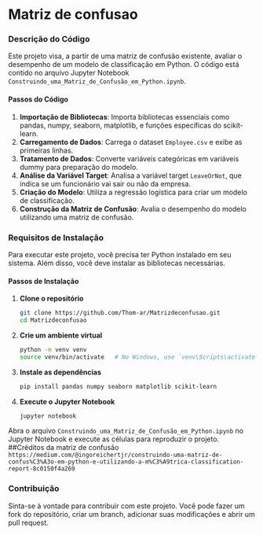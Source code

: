 # Matriz de confusao
### Descrição do Código

Este projeto visa, a partir de uma matriz de confusão existente, avaliar o desempenho de um modelo de classificação em Python. O código está contido no arquivo Jupyter Notebook `Construindo_uma_Matriz_de_Confusão_em_Python.ipynb`.

#### Passos do Código

1. **Importação de Bibliotecas**: Importa bibliotecas essenciais como pandas, numpy, seaborn, matplotlib, e funções específicas do scikit-learn.
2. **Carregamento de Dados**: Carrega o dataset `Employee.csv` e exibe as primeiras linhas.
3. **Tratamento de Dados**: Converte variáveis categóricas em variáveis dummy para preparação do modelo.
4. **Análise da Variável Target**: Analisa a variável target `LeaveOrNot`, que indica se um funcionário vai sair ou não da empresa.
5. **Criação do Modelo**: Utiliza a regressão logística para criar um modelo de classificação.
6. **Construção da Matriz de Confusão**: Avalia o desempenho do modelo utilizando uma matriz de confusão.

### Requisitos de Instalação

Para executar este projeto, você precisa ter Python instalado em seu sistema. Além disso, você deve instalar as bibliotecas necessárias.

#### Passos de Instalação

1. **Clone o repositório**

   ```bash
   git clone https://github.com/Thom-ar/Matrizdeconfusao.git
   cd Matrizdeconfusao
   ```

2. **Crie um ambiente virtual**

   ```bash
   python -m venv venv
   source venv/bin/activate   # No Windows, use `venv\Scripts\activate`
   ```

3. **Instale as dependências**

   ```bash
   pip install pandas numpy seaborn matplotlib scikit-learn
   ```

4. **Execute o Jupyter Notebook**

   ```bash
   jupyter notebook
   ```

Abra o arquivo `Construindo_uma_Matriz_de_Confusão_em_Python.ipynb` no Jupyter Notebook e execute as células para reproduzir o projeto.
##Créditos da matriz de confusão
`https://medium.com/@ingoreichertjr/construindo-uma-matriz-de-confus%C3%A3o-em-python-e-utilizando-a-m%C3%A9trica-classification-report-8c0150f4a269`

### Contribuição

Sinta-se à vontade para contribuir com este projeto. Você pode fazer um fork do repositório, criar um branch, adicionar suas modificações e abrir um pull request.


